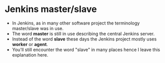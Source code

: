 # Jenkins master/slave


* In Jenkins, as in many other software project the terminology master/slave was in use.
* The word **master** is still in use describing the central Jenkins server.
* Instead of the word **slave** these days the Jenkins project mostly uses **worker** or **agent**.
* You'll still encounter the word "slave" in many places hence I leave this explanation here.



